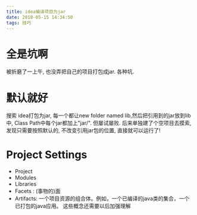```yaml
---
title: idea编译项目为jar
date: 2018-05-15 14:34:50
tags: 技巧
---
```

# 全是坑啊
被折磨了一上午, 也没弄把自己的项目打包成jar. 各种坑.
# 默认就好
搜索 idea打包为jar, 每一个都让new folder named lib,然后把引用到的jar放到lib中, Class Path中每个jar都加上"jar/". 但屡试屡败.
后来单独建了个空项目去摸索,发现只需要按照默认的, 不改变引用jar包的位置, 直接就可以运行了!
# Project Settings
* Project
* Modules
* Libraries
* Facets : (事物的)面
* Artifacts: 一个项目资源的组合体。例如，一个已编译的java类的集合，一个已打包的java应用。
这些概念还需要以后加强理解
